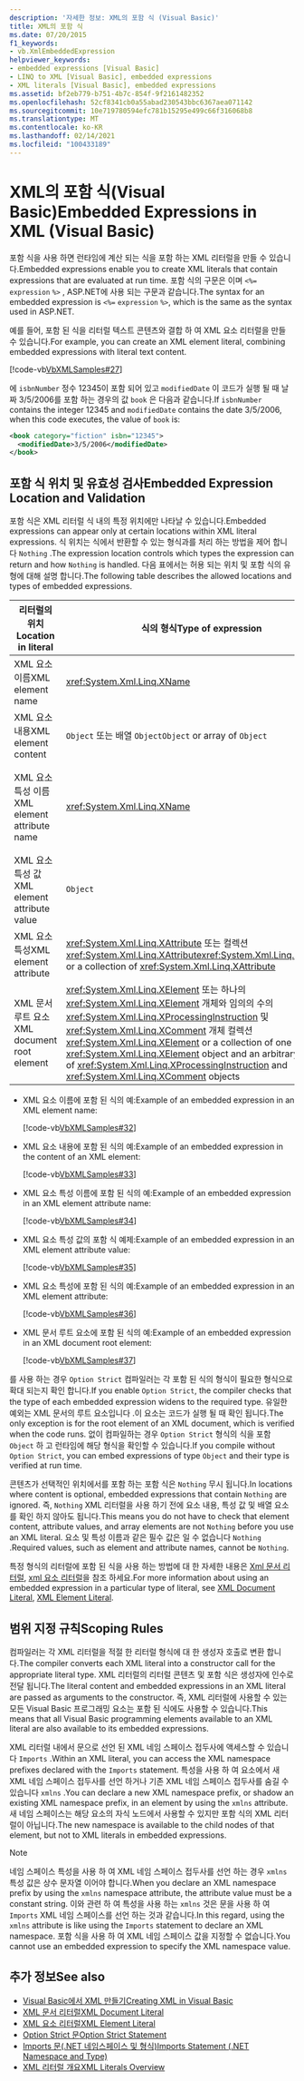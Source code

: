 ```yaml
---
description: '자세한 정보: XML의 포함 식 (Visual Basic)'
title: XML의 포함 식
ms.date: 07/20/2015
f1_keywords:
- vb.XmlEmbeddedExpression
helpviewer_keywords:
- embedded expressions [Visual Basic]
- LINQ to XML [Visual Basic], embedded expressions
- XML literals [Visual Basic], embedded expressions
ms.assetid: bf2eb779-b751-4b7c-854f-9f2161482352
ms.openlocfilehash: 52cf8341cb0a55abad230543bbc6367aea071142
ms.sourcegitcommit: 10e719780594efc781b15295e499c66f316068b8
ms.translationtype: MT
ms.contentlocale: ko-KR
ms.lasthandoff: 02/14/2021
ms.locfileid: "100433189"
---
```

# <a name="embedded-expressions-in-xml-visual-basic"></a><span data-ttu-id="f1cd4-103">XML의 포함 식(Visual Basic)</span><span class="sxs-lookup"><span data-stu-id="f1cd4-103">Embedded Expressions in XML (Visual Basic)</span></span>

<span data-ttu-id="f1cd4-104">포함 식을 사용 하면 런타임에 계산 되는 식을 포함 하는 XML 리터럴을 만들 수 있습니다.</span><span class="sxs-lookup"><span data-stu-id="f1cd4-104">Embedded expressions enable you to create XML literals that contain expressions that are evaluated at run time.</span></span> <span data-ttu-id="f1cd4-105">포함 식의 구문은 이며 `<%=` `expression` `%>` , ASP.NET에 사용 되는 구문과 같습니다.</span><span class="sxs-lookup"><span data-stu-id="f1cd4-105">The syntax for an embedded expression is `<%=` `expression` `%>`, which is the same as the syntax used in ASP.NET.</span></span>  
  
 <span data-ttu-id="f1cd4-106">예를 들어, 포함 된 식을 리터럴 텍스트 콘텐츠와 결합 하 여 XML 요소 리터럴을 만들 수 있습니다.</span><span class="sxs-lookup"><span data-stu-id="f1cd4-106">For example, you can create an XML element literal, combining embedded expressions with literal text content.</span></span>  
  
 [!code-vb[VbXMLSamples#27](~/samples/snippets/visualbasic/VS_Snippets_VBCSharp/VbXMLSamples/VB/XMLSamples13.vb#27)]  
  
 <span data-ttu-id="f1cd4-107">에 `isbnNumber` 정수 12345이 포함 되어 있고 `modifiedDate` 이 코드가 실행 될 때 날짜 3/5/2006를 포함 하는 경우의 값 `book` 은 다음과 같습니다.</span><span class="sxs-lookup"><span data-stu-id="f1cd4-107">If `isbnNumber` contains the integer 12345 and `modifiedDate` contains the date 3/5/2006, when this code executes, the value of `book` is:</span></span>  
  
```xml  
<book category="fiction" isbn="12345">  
  <modifiedDate>3/5/2006</modifiedDate>  
</book>  
```  
  
## <a name="embedded-expression-location-and-validation"></a><span data-ttu-id="f1cd4-108">포함 식 위치 및 유효성 검사</span><span class="sxs-lookup"><span data-stu-id="f1cd4-108">Embedded Expression Location and Validation</span></span>  

 <span data-ttu-id="f1cd4-109">포함 식은 XML 리터럴 식 내의 특정 위치에만 나타날 수 있습니다.</span><span class="sxs-lookup"><span data-stu-id="f1cd4-109">Embedded expressions can appear only at certain locations within XML literal expressions.</span></span> <span data-ttu-id="f1cd4-110">식 위치는 식에서 반환할 수 있는 형식과를 처리 하는 방법을 제어 합니다 `Nothing` .</span><span class="sxs-lookup"><span data-stu-id="f1cd4-110">The expression location controls which types the expression can return and how `Nothing` is handled.</span></span> <span data-ttu-id="f1cd4-111">다음 표에서는 허용 되는 위치 및 포함 식의 유형에 대해 설명 합니다.</span><span class="sxs-lookup"><span data-stu-id="f1cd4-111">The following table describes the allowed locations and types of embedded expressions.</span></span>  
  
|<span data-ttu-id="f1cd4-112">리터럴의 위치</span><span class="sxs-lookup"><span data-stu-id="f1cd4-112">Location in literal</span></span>|<span data-ttu-id="f1cd4-113">식의 형식</span><span class="sxs-lookup"><span data-stu-id="f1cd4-113">Type of expression</span></span>|<span data-ttu-id="f1cd4-114">처리 `Nothing`</span><span class="sxs-lookup"><span data-stu-id="f1cd4-114">Handling of `Nothing`</span></span>|  
|---|---|---|  
|<span data-ttu-id="f1cd4-115">XML 요소 이름</span><span class="sxs-lookup"><span data-stu-id="f1cd4-115">XML element name</span></span>|<xref:System.Xml.Linq.XName>|<span data-ttu-id="f1cd4-116">오류</span><span class="sxs-lookup"><span data-stu-id="f1cd4-116">Error</span></span>|  
|<span data-ttu-id="f1cd4-117">XML 요소 내용</span><span class="sxs-lookup"><span data-stu-id="f1cd4-117">XML element content</span></span>|<span data-ttu-id="f1cd4-118">`Object` 또는 배열 `Object`</span><span class="sxs-lookup"><span data-stu-id="f1cd4-118">`Object` or array of `Object`</span></span>|<span data-ttu-id="f1cd4-119">무시됨</span><span class="sxs-lookup"><span data-stu-id="f1cd4-119">Ignored</span></span>|  
|<span data-ttu-id="f1cd4-120">XML 요소 특성 이름</span><span class="sxs-lookup"><span data-stu-id="f1cd4-120">XML element attribute name</span></span>|<xref:System.Xml.Linq.XName>|<span data-ttu-id="f1cd4-121">특성 값이 없는 경우 오류가 발생 합니다. `Nothing`</span><span class="sxs-lookup"><span data-stu-id="f1cd4-121">Error, unless the attribute value is also `Nothing`</span></span>|  
|<span data-ttu-id="f1cd4-122">XML 요소 특성 값</span><span class="sxs-lookup"><span data-stu-id="f1cd4-122">XML element attribute value</span></span>|`Object`|<span data-ttu-id="f1cd4-123">특성 선언이 무시 되었습니다.</span><span class="sxs-lookup"><span data-stu-id="f1cd4-123">Attribute declaration ignored</span></span>|  
|<span data-ttu-id="f1cd4-124">XML 요소 특성</span><span class="sxs-lookup"><span data-stu-id="f1cd4-124">XML element attribute</span></span>|<span data-ttu-id="f1cd4-125"><xref:System.Xml.Linq.XAttribute> 또는 컬렉션 <xref:System.Xml.Linq.XAttribute></span><span class="sxs-lookup"><span data-stu-id="f1cd4-125"><xref:System.Xml.Linq.XAttribute> or a collection of <xref:System.Xml.Linq.XAttribute></span></span>|<span data-ttu-id="f1cd4-126">무시됨</span><span class="sxs-lookup"><span data-stu-id="f1cd4-126">Ignored</span></span>|  
|<span data-ttu-id="f1cd4-127">XML 문서 루트 요소</span><span class="sxs-lookup"><span data-stu-id="f1cd4-127">XML document root element</span></span>|<span data-ttu-id="f1cd4-128"><xref:System.Xml.Linq.XElement> 또는 하나의 <xref:System.Xml.Linq.XElement> 개체와 임의의 수의 <xref:System.Xml.Linq.XProcessingInstruction> 및 <xref:System.Xml.Linq.XComment> 개체 컬렉션</span><span class="sxs-lookup"><span data-stu-id="f1cd4-128"><xref:System.Xml.Linq.XElement> or a collection of one <xref:System.Xml.Linq.XElement> object and an arbitrary number of <xref:System.Xml.Linq.XProcessingInstruction> and <xref:System.Xml.Linq.XComment> objects</span></span>|<span data-ttu-id="f1cd4-129">무시됨</span><span class="sxs-lookup"><span data-stu-id="f1cd4-129">Ignored</span></span>|  
  
- <span data-ttu-id="f1cd4-130">XML 요소 이름에 포함 된 식의 예:</span><span class="sxs-lookup"><span data-stu-id="f1cd4-130">Example of an embedded expression in an XML element name:</span></span>  
  
     [!code-vb[VbXMLSamples#32](~/samples/snippets/visualbasic/VS_Snippets_VBCSharp/VbXMLSamples/VB/XMLSamples13.vb#32)]  
  
- <span data-ttu-id="f1cd4-131">XML 요소 내용에 포함 된 식의 예:</span><span class="sxs-lookup"><span data-stu-id="f1cd4-131">Example of an embedded expression in the content of an XML element:</span></span>  
  
     [!code-vb[VbXMLSamples#33](~/samples/snippets/visualbasic/VS_Snippets_VBCSharp/VbXMLSamples/VB/XMLSamples13.vb#33)]  
  
- <span data-ttu-id="f1cd4-132">XML 요소 특성 이름에 포함 된 식의 예:</span><span class="sxs-lookup"><span data-stu-id="f1cd4-132">Example of an embedded expression in an XML element attribute name:</span></span>  
  
     [!code-vb[VbXMLSamples#34](~/samples/snippets/visualbasic/VS_Snippets_VBCSharp/VbXMLSamples/VB/XMLSamples13.vb#34)]  
  
- <span data-ttu-id="f1cd4-133">XML 요소 특성 값의 포함 식 예제:</span><span class="sxs-lookup"><span data-stu-id="f1cd4-133">Example of an embedded expression in an XML element attribute value:</span></span>  
  
     [!code-vb[VbXMLSamples#35](~/samples/snippets/visualbasic/VS_Snippets_VBCSharp/VbXMLSamples/VB/XMLSamples13.vb#35)]  
  
- <span data-ttu-id="f1cd4-134">XML 요소 특성에 포함 된 식의 예:</span><span class="sxs-lookup"><span data-stu-id="f1cd4-134">Example of an embedded expression in an XML element attribute:</span></span>  
  
     [!code-vb[VbXMLSamples#36](~/samples/snippets/visualbasic/VS_Snippets_VBCSharp/VbXMLSamples/VB/XMLSamples13.vb#36)]  
  
- <span data-ttu-id="f1cd4-135">XML 문서 루트 요소에 포함 된 식의 예:</span><span class="sxs-lookup"><span data-stu-id="f1cd4-135">Example of an embedded expression in an XML document root element:</span></span>  
  
     [!code-vb[VbXMLSamples#37](~/samples/snippets/visualbasic/VS_Snippets_VBCSharp/VbXMLSamples/VB/XMLSamples13.vb#37)]  
  
 <span data-ttu-id="f1cd4-136">를 사용 하는 경우 `Option Strict` 컴파일러는 각 포함 된 식의 형식이 필요한 형식으로 확대 되는지 확인 합니다.</span><span class="sxs-lookup"><span data-stu-id="f1cd4-136">If you enable `Option Strict`, the compiler checks that the type of each embedded expression widens to the required type.</span></span> <span data-ttu-id="f1cd4-137">유일한 예외는 XML 문서의 루트 요소입니다 .이 요소는 코드가 실행 될 때 확인 됩니다.</span><span class="sxs-lookup"><span data-stu-id="f1cd4-137">The only exception is for the root element of an XML document, which is verified when the code runs.</span></span> <span data-ttu-id="f1cd4-138">없이 컴파일하는 경우 `Option Strict` 형식의 식을 포함 `Object` 하 고 런타임에 해당 형식을 확인할 수 있습니다.</span><span class="sxs-lookup"><span data-stu-id="f1cd4-138">If you compile without `Option Strict`, you can embed expressions of type `Object` and their type is verified at run time.</span></span>  
  
 <span data-ttu-id="f1cd4-139">콘텐츠가 선택적인 위치에서를 포함 하는 포함 식은 `Nothing` 무시 됩니다.</span><span class="sxs-lookup"><span data-stu-id="f1cd4-139">In locations where content is optional, embedded expressions that contain `Nothing` are ignored.</span></span> <span data-ttu-id="f1cd4-140">즉, `Nothing` XML 리터럴을 사용 하기 전에 요소 내용, 특성 값 및 배열 요소를 확인 하지 않아도 됩니다.</span><span class="sxs-lookup"><span data-stu-id="f1cd4-140">This means you do not have to check that element content, attribute values, and array elements are not `Nothing` before you use an XML literal.</span></span> <span data-ttu-id="f1cd4-141">요소 및 특성 이름과 같은 필수 값은 일 수 없습니다 `Nothing` .</span><span class="sxs-lookup"><span data-stu-id="f1cd4-141">Required values, such as element and attribute names, cannot be `Nothing`.</span></span>  
  
 <span data-ttu-id="f1cd4-142">특정 형식의 리터럴에 포함 된 식을 사용 하는 방법에 대 한 자세한 내용은 [Xml 문서 리터럴](../../../language-reference/xml-literals/xml-document-literal.md), [xml 요소 리터럴](../../../language-reference/xml-literals/xml-element-literal.md)을 참조 하세요.</span><span class="sxs-lookup"><span data-stu-id="f1cd4-142">For more information about using an embedded expression in a particular type of literal, see [XML Document Literal](../../../language-reference/xml-literals/xml-document-literal.md), [XML Element Literal](../../../language-reference/xml-literals/xml-element-literal.md).</span></span>  
  
## <a name="scoping-rules"></a><span data-ttu-id="f1cd4-143">범위 지정 규칙</span><span class="sxs-lookup"><span data-stu-id="f1cd4-143">Scoping Rules</span></span>  

 <span data-ttu-id="f1cd4-144">컴파일러는 각 XML 리터럴을 적절 한 리터럴 형식에 대 한 생성자 호출로 변환 합니다.</span><span class="sxs-lookup"><span data-stu-id="f1cd4-144">The compiler converts each XML literal into a constructor call for the appropriate literal type.</span></span> <span data-ttu-id="f1cd4-145">XML 리터럴의 리터럴 콘텐츠 및 포함 식은 생성자에 인수로 전달 됩니다.</span><span class="sxs-lookup"><span data-stu-id="f1cd4-145">The literal content and embedded expressions in an XML literal are passed as arguments to the constructor.</span></span> <span data-ttu-id="f1cd4-146">즉, XML 리터럴에 사용할 수 있는 모든 Visual Basic 프로그래밍 요소는 포함 된 식에도 사용할 수 있습니다.</span><span class="sxs-lookup"><span data-stu-id="f1cd4-146">This means that all Visual Basic programming elements available to an XML literal are also available to its embedded expressions.</span></span>  
  
 <span data-ttu-id="f1cd4-147">XML 리터럴 내에서 문으로 선언 된 XML 네임 스페이스 접두사에 액세스할 수 있습니다 `Imports` .</span><span class="sxs-lookup"><span data-stu-id="f1cd4-147">Within an XML literal, you can access the XML namespace prefixes declared with the `Imports` statement.</span></span> <span data-ttu-id="f1cd4-148">특성을 사용 하 여 요소에서 새 XML 네임 스페이스 접두사를 선언 하거나 기존 XML 네임 스페이스 접두사를 숨길 수 있습니다 `xmlns` .</span><span class="sxs-lookup"><span data-stu-id="f1cd4-148">You can declare a new XML namespace prefix, or shadow an existing XML namespace prefix, in an element by using the `xmlns` attribute.</span></span> <span data-ttu-id="f1cd4-149">새 네임 스페이스는 해당 요소의 자식 노드에서 사용할 수 있지만 포함 식의 XML 리터럴이 아닙니다.</span><span class="sxs-lookup"><span data-stu-id="f1cd4-149">The new namespace is available to the child nodes of that element, but not to XML literals in embedded expressions.</span></span>  
  
> [!NOTE]
> <span data-ttu-id="f1cd4-150">네임 스페이스 특성을 사용 하 여 XML 네임 스페이스 접두사를 선언 하는 경우 `xmlns` 특성 값은 상수 문자열 이어야 합니다.</span><span class="sxs-lookup"><span data-stu-id="f1cd4-150">When you declare an XML namespace prefix by using the `xmlns` namespace attribute, the attribute value must be a constant string.</span></span> <span data-ttu-id="f1cd4-151">이와 관련 하 여 특성을 사용 하는 `xmlns` 것은 문을 사용 하 여 `Imports` XML 네임 스페이스를 선언 하는 것과 같습니다.</span><span class="sxs-lookup"><span data-stu-id="f1cd4-151">In this regard, using the `xmlns` attribute is like using the `Imports` statement to declare an XML namespace.</span></span> <span data-ttu-id="f1cd4-152">포함 식을 사용 하 여 XML 네임 스페이스 값을 지정할 수 없습니다.</span><span class="sxs-lookup"><span data-stu-id="f1cd4-152">You cannot use an embedded expression to specify the XML namespace value.</span></span>  
  
## <a name="see-also"></a><span data-ttu-id="f1cd4-153">추가 정보</span><span class="sxs-lookup"><span data-stu-id="f1cd4-153">See also</span></span>

- [<span data-ttu-id="f1cd4-154">Visual Basic에서 XML 만들기</span><span class="sxs-lookup"><span data-stu-id="f1cd4-154">Creating XML in Visual Basic</span></span>](creating-xml.md)
- [<span data-ttu-id="f1cd4-155">XML 문서 리터럴</span><span class="sxs-lookup"><span data-stu-id="f1cd4-155">XML Document Literal</span></span>](../../../language-reference/xml-literals/xml-document-literal.md)
- [<span data-ttu-id="f1cd4-156">XML 요소 리터럴</span><span class="sxs-lookup"><span data-stu-id="f1cd4-156">XML Element Literal</span></span>](../../../language-reference/xml-literals/xml-element-literal.md)
- [<span data-ttu-id="f1cd4-157">Option Strict 문</span><span class="sxs-lookup"><span data-stu-id="f1cd4-157">Option Strict Statement</span></span>](../../../language-reference/statements/option-strict-statement.md)
- [<span data-ttu-id="f1cd4-158">Imports 문(.NET 네임스페이스 및 형식)</span><span class="sxs-lookup"><span data-stu-id="f1cd4-158">Imports Statement (.NET Namespace and Type)</span></span>](../../../language-reference/statements/imports-statement-net-namespace-and-type.md)
- [<span data-ttu-id="f1cd4-159">XML 리터럴 개요</span><span class="sxs-lookup"><span data-stu-id="f1cd4-159">XML Literals Overview</span></span>](xml-literals-overview.md)
